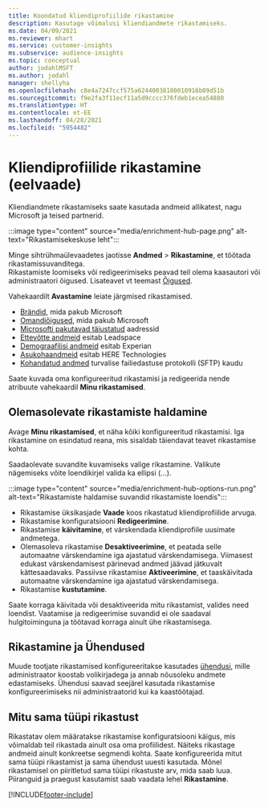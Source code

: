 ```yaml
---
title: Koondatud kliendiprofiilide rikastamine
description: Kasutage võimalusi kliendiandmete rikastamiseks.
ms.date: 04/09/2021
ms.reviewer: mhart
ms.service: customer-insights
ms.subservice: audience-insights
ms.topic: conceptual
author: jodahlMSFT
ms.author: jodahl
manager: shellyha
ms.openlocfilehash: c8e4a7247ccf575a62440038180010916b09d51b
ms.sourcegitcommit: f9e2fa3f11ecf11a5d9cccc376fdeb1ecea54880
ms.translationtype: HT
ms.contentlocale: et-EE
ms.lasthandoff: 04/28/2021
ms.locfileid: "5954482"
---
```

# <a name="enrichment-for-customer-profiles-preview"></a>Kliendiprofiilide rikastamine (eelvaade)

Kliendiandmete rikastamiseks saate kasutada andmeid allikatest, nagu Microsoft ja teised partnerid.

:::image type="content" source="media/enrichment-hub-page.png" alt-text="Rikastamisekeskuse leht":::

Minge sihtrühmaülevaadetes jaotisse **Andmed** > **Rikastamine**, et töötada rikastamissuvanditega.    
Rikastamiste loomiseks või redigeerimiseks peavad teil olema kaasautori või administraatori õigused. Lisateavet vt teemast [Õigused](permissions.md).

Vahekaardilt **Avastamine** leiate järgmised rikastamised.

- [Brändid](enrichment-microsoft.md), mida pakub Microsoft
- [Omandiõigused](enrichment-microsoft.md), mida pakub Microsoft
- [Microsofti pakutavad täiustatud](enrichment-enhanced-addresses.md) aadressid
- [Ettevõtte andmeid](enrichment-leadspace.md) esitab Leadspace
- [Demograafilisi andmeid](enrichment-experian.md) esitab Experian
- [Asukohaandmeid](enrichment-here.md) esitab HERE Technologies
- [Kohandatud andmed](enrichment-SFTP-custom-import.md) turvalise failiedastuse protokolli (SFTP) kaudu

Saate kuvada oma konfigureeritud rikastamisi ja redigeerida nende atribuute vahekaardil **Minu rikastamised**.

## <a name="manage-existing-enrichments"></a>Olemasolevate rikastamiste haldamine

Avage **Minu rikastamised**, et näha kõiki konfigureeritud rikastamisi. Iga rikastamine on esindatud reana, mis sisaldab täiendavat teavet rikastamise kohta.

Saadaolevate suvandite kuvamiseks valige rikastamine. Valikute nägemiseks võite loendikirjel valida ka ellipsi (...).

:::image type="content" source="media/enrichment-hub-options-run.png" alt-text="Rikastamiste haldamise suvandid rikastamiste loendis":::

- Rikastamise üksikasjade **Vaade** koos rikastatud kliendiprofiilide arvuga.
- Rikastamise konfiguratsiooni **Redigeerimine**.
- Rikastamise **käivitamine**, et värskendada kliendiprofiile uusimate andmetega.
- Olemasoleva rikastamise **Desaktiveerimine**, et peatada selle automaatne värskendamine iga ajastatud värskendamisega. Viimasest edukast värskendamisest pärinevad andmed jäävad jätkuvalt kättesaadavaks. Passiivse rikastamise **Aktiveerimine**, et taaskäivitada automaatne värskendamine iga ajastatud värskendamisega.
- Rikastamise **kustutamine**.

Saate korraga käivitada või desaktiveerida mitu rikastamist, valides need loendist. Vaatamise ja redigeerimise suvandid ei ole saadaval hulgitoiminguna ja töötavad korraga ainult ühe rikastamisega.

## <a name="enrichments-and-connections"></a>Rikastamine ja Ühendused

Muude tootjate rikastamised konfigureeritakse kasutades [ühendusi](connections.md), mille administraator koostab volikirjadega ja annab nõusoleku andmete edastamiseks. Ühendusi saavad seejärel kasutada rikastamise konfigureerimiseks nii administraatorid kui ka kaastöötajad.  

## <a name="multiple-enrichments-of-the-same-type"></a>Mitu sama tüüpi rikastust

Rikastatav olem määratakse rikastamise konfiguratsiooni käigus, mis võimaldab teil rikastada ainult osa oma profiilidest. Näiteks rikastage andmeid ainult konkreetse segmendi kohta. Saate konfigureerida mitut sama tüüpi rikastamist ja sama ühendust uuesti kasutada. Mõnel rikastamisel on piiritletud sama tüüpi rikastuste arv, mida saab luua. Piiranguid ja praegust kasutamist saab vaadata lehel **Rikastamine**.

[!INCLUDE[footer-include](../includes/footer-banner.md)]
